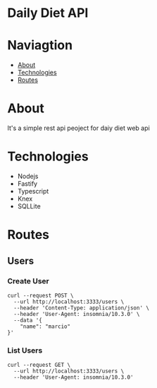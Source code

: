# Daily Diet API

# Naviagtion
- [About](#about)
- [Technologies](#technologies)
- [Routes](#routes)

# About
It's a simple rest api peoject for daiy diet web api

# Technologies
- Nodejs
- Fastify
- Typescript
- Knex
- SQLLite

# Routes
## Users
### Create User
```shell
curl --request POST \
  --url http://localhost:3333/users \
  --header 'Content-Type: application/json' \
  --header 'User-Agent: insomnia/10.3.0' \
  --data '{
	"name": "marcio"
}'
```
### List Users
```shell
curl --request GET \
  --url http://localhost:3333/users \
  --header 'User-Agent: insomnia/10.3.0'
```